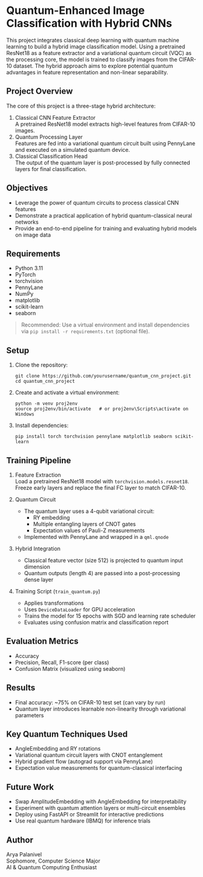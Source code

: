 # Quantum-Enhanced Image Classification with Hybrid CNNs

This project integrates classical deep learning with quantum machine learning to build a hybrid image classification model. Using a pretrained ResNet18 as a feature extractor and a variational quantum circuit (VQC) as the processing core, the model is trained to classify images from the CIFAR-10 dataset. The hybrid approach aims to explore potential quantum advantages in feature representation and non-linear separability.

## Project Overview

The core of this project is a three-stage hybrid architecture:
1. Classical CNN Feature Extractor  
   A pretrained ResNet18 model extracts high-level features from CIFAR-10 images.
2. Quantum Processing Layer  
   Features are fed into a variational quantum circuit built using PennyLane and executed on a simulated quantum device.
3. Classical Classification Head  
   The output of the quantum layer is post-processed by fully connected layers for final classification.

## Objectives

- Leverage the power of quantum circuits to process classical CNN features
- Demonstrate a practical application of hybrid quantum-classical neural networks
- Provide an end-to-end pipeline for training and evaluating hybrid models on image data


## Requirements

- Python 3.11
- PyTorch
- torchvision
- PennyLane
- NumPy
- matplotlib
- scikit-learn
- seaborn

> Recommended: Use a virtual environment and install dependencies via `pip install -r requirements.txt` (optional file).

## Setup

1. Clone the repository:
   ```
   git clone https://github.com/yourusername/quantum_cnn_project.git
   cd quantum_cnn_project
   ```

2. Create and activate a virtual environment:
   ```
   python -m venv proj2env
   source proj2env/bin/activate   # or proj2env\Scripts\activate on Windows
   ```

3. Install dependencies:
   ```
   pip install torch torchvision pennylane matplotlib seaborn scikit-learn
   ```

## Training Pipeline

1. Feature Extraction  
   Load a pretrained ResNet18 model with `torchvision.models.resnet18`. Freeze early layers and replace the final FC layer to match CIFAR-10.

2. Quantum Circuit  
   - The quantum layer uses a 4-qubit variational circuit:
     - RY embedding
     - Multiple entangling layers of CNOT gates
     - Expectation values of Pauli-Z measurements
   - Implemented with PennyLane and wrapped in a `qml.qnode`

3. Hybrid Integration  
   - Classical feature vector (size 512) is projected to quantum input dimension
   - Quantum outputs (length 4) are passed into a post-processing dense layer

4. Training Script (`train_quantum.py`)  
   - Applies transformations
   - Uses `DeviceDataLoader` for GPU acceleration
   - Trains the model for 15 epochs with SGD and learning rate scheduler
   - Evaluates using confusion matrix and classification report

## Evaluation Metrics

- Accuracy
- Precision, Recall, F1-score (per class)
- Confusion Matrix (visualized using seaborn)

## Results

- Final accuracy: ~75% on CIFAR-10 test set (can vary by run)
- Quantum layer introduces learnable non-linearity through variational parameters

## Key Quantum Techniques Used

- AngleEmbedding and RY rotations
- Variational quantum circuit layers with CNOT entanglement
- Hybrid gradient flow (autograd support via PennyLane)
- Expectation value measurements for quantum-classical interfacing

## Future Work

- Swap AmplitudeEmbedding with AngleEmbedding for interpretability
- Experiment with quantum attention layers or multi-circuit ensembles
- Deploy using FastAPI or Streamlit for interactive predictions
- Use real quantum hardware (IBMQ) for inference trials


## Author

Arya Palanivel  
Sophomore, Computer Science Major  
AI & Quantum Computing Enthusiast

